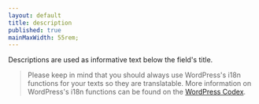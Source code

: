 ```yaml
---
layout: default
title: description
published: true
mainMaxWidth: 55rem;
---
```



Descriptions are used as informative text below the field's title.

> Please keep in mind that you should always use WordPress's i18n functions for your texts so they are translatable. More information on WordPress's i18n functions can be found on the [WordPress Codex](https://codex.wordpress.org/I18n_for_WordPress_Developers).
